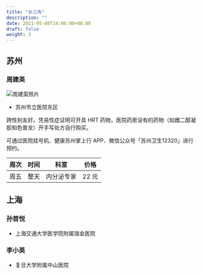 ```yaml
---
title: "长三角"
description: ""
date: 2021-05-08T14:06:00+08:00
draft: false
weight: 3
---
```



## 苏州

### 周建英

![周建英照片](images/doctor/zhou-jian-ying.jpg)

- 苏州市立医院东区

跨性别友好。凭易性症证明可开具 HRT 药物，医院药房没有的药物（如雌二醇凝胶和色普龙）开手写处方自行购买。

可通过医院挂号机、健康苏州掌上行 APP、微信公众号「苏州卫生12320」进行预约。

| 周次 | 时间 | 科室 | 价格 |
| :---: | :---: | :---: | :---: |
| 周五 | 整天 | 内分泌专家 | 22 元 |

## 上海

### 孙首悦

- 上海交通大学医学院附属瑞金医院

### 李小英

- 复旦大学附属中山医院